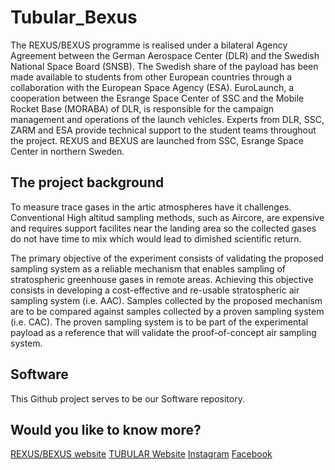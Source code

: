 # Tubular_Bexus

The REXUS/BEXUS programme is realised under a bilateral Agency Agreement
between the German Aerospace Center (DLR) and the Swedish National Space
Board (SNSB). The Swedish share of the payload has been made available to
students from other European countries through a collaboration with the
European Space Agency (ESA). EuroLaunch, a cooperation between the
Esrange Space Center of SSC and the Mobile Rocket Base (MORABA) of DLR,
is responsible for the campaign management and operations of the launch
vehicles. Experts from DLR, SSC, ZARM and ESA provide technical support to
the student teams throughout the project. REXUS and BEXUS are launched from
SSC, Esrange Space Center in northern Sweden.

## The project background

To measure trace gases in the artic atmospheres have it challenges. Conventional High altitud 
sampling methods, such as Aircore, are expensive and requires support facilites near the 
landing area so the collected gases do not have time to mix which would lead to dimished 
scientific return.

The primary objective of the experiment consists of validating the proposed sampling system as
a reliable mechanism that enables sampling of stratospheric greenhouse gases in remote areas.
Achieving this objective consists in developing a cost-effective and re-usable stratospheric air
sampling system (i.e. AAC). Samples collected by the proposed mechanism are to be compared
against samples collected by a proven sampling system (i.e. CAC). The proven sampling system
is to be part of the experimental payload as a reference that will validate the proof-of-concept
air sampling system.

## Software
This Github project serves to be our Software repository. 



## Would you like to know more?
[REXUS/BEXUS website](http://rexusbexus.net/)
[TUBULAR Website](https://rexusbexus.github.io/tubular/)
[Instagram](https://instagram.com/tubularbexus)
[Facebook](https://facebook.com/tubularbexus)
